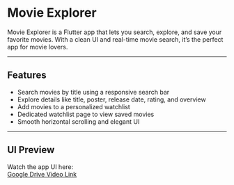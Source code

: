 # Movie Explorer

Movie Explorer is a Flutter app that lets you search, explore, and save your favorite movies. With a clean UI and real-time movie search, it’s the perfect app for movie lovers.

---

## Features

- Search movies by title using a responsive search bar  
- Explore details like title, poster, release date, rating, and overview  
- Add movies to a personalized watchlist  
- Dedicated watchlist page to view saved movies  
- Smooth horizontal scrolling and elegant UI

---

## UI Preview

Watch the app UI here:  
[Google Drive Video Link](https://drive.google.com/file/d/1frkQNcbKPuAQH262h0ekvs-s9B2-TQGU/view?usp=sharing)
